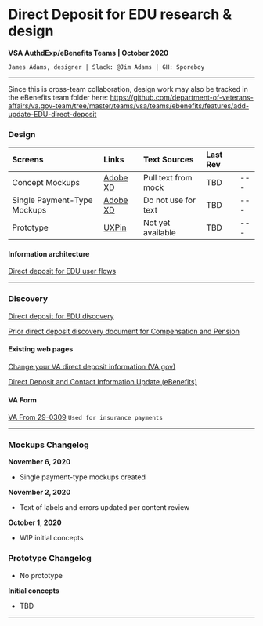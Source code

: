 # Direct Deposit for EDU research & design
**VSA AuthdExp/eBenefits Teams | October 2020**

`James Adams, designer | Slack: @Jim Adams | GH: Sporeboy`

---

Since this is cross-team collaboration, design work may also be tracked in the eBenefits team folder here: 
https://github.com/department-of-veterans-affairs/va.gov-team/tree/master/teams/vsa/teams/ebenefits/features/add-update-EDU-direct-deposit

### Design

| Screens | Links | Text Sources | Last Rev | |
| :--- | :--- | :--- | :--- | :--- |
| Concept Mockups | [Adobe XD](https://xd.adobe.com/view/532272b2-b423-4e1b-a8c6-d1a583da3d37-0671/?x_product=cc-slack%2F1.5.0) | Pull text from mock | TBD | --- |
| Single Payment-Type Mockups | [Adobe XD](https://xd.adobe.com/view/5315e9ba-69ee-4082-bb26-29605bc4ae67-0646/) | Do not use for text | TBD | --- |
| Prototype | [UXPin]() | Not yet available | TBD | --- |

#### Information architecture

[Direct deposit for EDU  user flows](https://xd.adobe.com/view/b1df79ab-e636-4aea-9929-a8ee3d06e2a9-e48c/)

---

### Discovery

[Direct deposit for EDU discovery](https://github.com/department-of-veterans-affairs/va.gov-team/blob/master/products/identity-personalization/direct-deposit/edu-direct-deposit/design/edu-dd-discovery.md)

[Prior direct deposit discovery document for Compensation and Pension](https://github.com/department-of-veterans-affairs/va.gov-team/tree/master/products/identity-personalization/direct-deposit/discovery-research#post-911-gi-bill)

#### Existing web pages

[Change your VA direct deposit information (VA.gov)](https://www.va.gov/change-direct-deposit/)

[Direct Deposit and Contact Information Update (eBenefits)](https://www.ebenefits.va.gov/ebenefits/about/feature?feature=direct-deposit-and-contact-information)

#### VA Form

[VA From 29-0309](https://www.vba.va.gov/pubs/forms/VBA-29-0309-ARE.pdf) `Used for insurance payments`

---

### Mockups Changelog

**November 6, 2020**
- Single payment-type mockups created

**November 2, 2020**
- Text of labels and errors updated per content review

**October 1, 2020**
- WIP initial concepts

### Prototype Changelog
- No prototype

**Initial concepts**
- TBD

---

